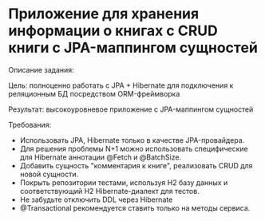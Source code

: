 # Приложение для хранения информации о книгах с CRUD книги с JPA-маппингом сущностей

Описание задания:

Цель: полноценно работать с JPA + Hibernate для подключения к реляционным БД посредством ORM-фреймворка

Результат: высокоуровневое приложение с JPA-маппингом сущностей

Требования:

- Использовать JPA, Hibernate только в качестве JPA-провайдера.
- Для решения проблемы N+1 можно использовать специфические для Hibernate аннотации @Fetch и @BatchSize.
- Добавить сущность "комментария к книге", реализовать CRUD для новой сущности.
- Покрыть репозитории тестами, используя H2 базу данных и соответствующий H2 Hibernate-диалект для тестов.
- Не забудьте отключить DDL через Hibernate
- @Transactional рекомендуется ставить только на методы сервиса.